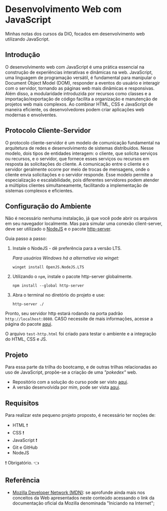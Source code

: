 # Desenvolvimento Web com JavaScript
Minhas notas dos cursos da DIO, focados em desenvolvimento web utilizando JavaScript.

## Introdução
O desenvolvimento web com JavaScript é uma prática essencial na construção de experiências interativas e dinâmicas na web. JavaScript, uma linguagem de programação versátil, é fundamental para manipular o Document Object Model (DOM), responder a eventos do usuário e interagir com o servidor, tornando as páginas web mais dinâmicas e responsivas. Além disso, a modularidade introduzida por recursos como classes e a importação/exportação de código facilita a organização e manutenção de projetos web mais complexos. Ao combinar HTML, CSS e JavaScript de maneira eficiente, os desenvolvedores podem criar aplicações web modernas e envolventes.

## Protocolo Cliente-Servidor
O protocolo cliente-servidor é um modelo de comunicação fundamental na arquitetura de redes e desenvolvimento de sistemas distribuídos. Nesse modelo, dois tipos de entidades interagem: o cliente, que solicita serviços ou recursos, e o servidor, que fornece esses serviços ou recursos em resposta às solicitações do cliente. A comunicação entre o cliente e o servidor geralmente ocorre por meio de trocas de mensagens, onde o cliente envia solicitações e o servidor responde. Esse modelo permite a especialização e escalabilidade, pois diferentes servidores podem atender a múltiplos clientes simultaneamente, facilitando a implementação de sistemas complexos e eficientes.

## Configuração do Ambiente

Não é necessário nenhuma instalação, já que você pode abrir os arquivos em seu navegador localmente. Mas para simular uma conexão client-server, deve ser utilizado o [NodeJS](https://nodejs.org/en) e o pacote [http-server](https://www.npmjs.com/package/http-server).

Guia passo a passo:
1. Instale o NodeJS - dê preferência para a versão LTS.

    *Para usuários Windows há a alternativa via winget:*
    ```
    winget install OpenJS.NodeJS.LTS
    ```
2. Utilizando o `npm`, instale o pacote http-server globalmente.
    ```
    npm install --global http-server
    ```
3. Abra o terminal no diretório do projeto e use:
    ```
    http-server ./
    ```
Pronto, seu servidor http estará rodando na porta padrão `http://localhost:8080`. CASO necessite de mais informações, acesse a página do pacote [aqui](https://www.npmjs.com/package/http-server).

O arquivo `test-http.html` foi criado para testar o ambiente e a integração do HTML, CSS e JS.

## Projeto
Para essa parte da trilha do bootcamp, e de outras trilhas relacionadas ao uso de JavaScript, propõe-se a criação de uma *"pokedex"* web.
- Repositório com a solução do curso pode ser visto [aqui](https://github.com/digitalinnovationone/js-developer-pokedex).
- A versão desenvolvida por mim, pode ser vista [aqui](https://github.com/6r1nchy/pokedex-JS).

## Requisitos
Para realizar este pequeno projeto proposto, é necessário ter noções de:
- HTML ❗
- CSS ❗
- JavaScript ❗
- Git e GitHub
- NodeJS

❗ Obrigatório. 👈

## Referência
- [Mozilla Developer Network (MDN)](https://developer.mozilla.org/pt-BR/docs/Learn/Getting_started_with_the_web): se aprofunde ainda mais nos conceitos da Web apresentados neste conteúdo acessando o link da documentação oficial da Mozilla denominada "Iniciando na Internet";